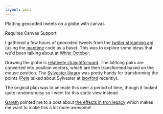 ```yaml
---
layout: post
---
```


<p class="lead">Plotting geocoded tweets on a globe with canvas</p>

<canvas height="550" width="600" class="cr" data-cr="tweet-globe">Requires Canvas Support</canvas>

I gathered a few hours of geocoded tweets from the [twitter streaming api](https://dev.twitter.com/docs/streaming-apis) (using the [maptime](http://benjaminbenben.com/2012/12/05/maptime/) code as a base).  This was to explore some ideas that we'd been talking about at [White October](http://whiteoctober.co.uk).

Drawing the globe is [relatively straightforward](https://gist.github.com/benfoxall/5332944#file-tweet-globe-js).  The lat/long pairs are converted into position vectors, which are then transformed based on the mouse position.  The [Sylvester library](http://sylvester.jcoglan.com/) was pretty handy for transforming the points ([Pete](https://twitter.com/intent/user?screen_name=peterjwest) talked about Sylvester at [jsoxford](http://jsoxford.com/) recently).

The original plan was to animate this over a period of time,  though it looked quite random/noisy so I went for this static view instead.

[Gareth](https://twitter.com/intent/user?screen_name=4foot30) pointed me to a post about [the effects in tron legacy](http://jtnimoy.net/?q=178&utm_source=buffer&buffer_share=254f1) which makes me want to make this a lot more awesome!

